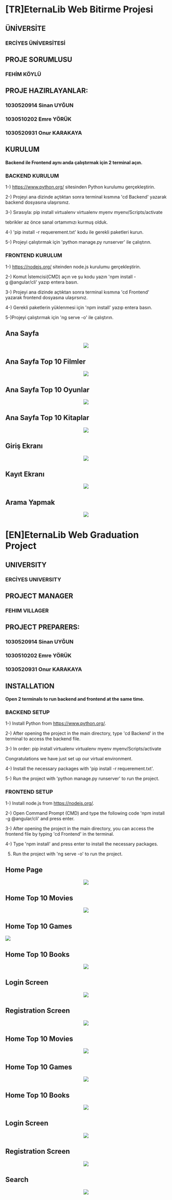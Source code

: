 # [TR]EternaLib Web Bitirme Projesi

## ÜNİVERSİTE 

### ERCİYES ÜNİVERSİTESİ

## PROJE SORUMLUSU 

### FEHİM KÖYLÜ 

## PROJE HAZIRLAYANLAR:

### 1030520914 Sinan UYĞUN

### 1030510202 Emre YÖRÜK

### 1030520931 Onur KARAKAYA

## KURULUM

#### Backend ile Frontend aynı anda çalıştırmak için 2 terminal açın.

### BACKEND KURULUM

1-) https://www.python.org/ sitesinden Python kurulumu gerçekleştirin.

2-) Projeyi ana dizinde açtıktan sonra terminal kısmına 'cd Backend' yazarak backend dosyasına ulaşırsınız.

3-) Sırasıyla:
   pip install virtualenv
   virtualenv myenv
   myenv/Scripts/activate

   tebrikler az önce sanal ortamımızı kurmuş olduk.

4-) 'pip install -r requerement.txt' kodu ile gerekli paketleri kurun.

5-) Projeyi çalıştırmak için 'python manage.py runserver' ile çalıştırın.

### FRONTEND KURULUM

1-) https://nodejs.org/ siteinden node.js kurulumu gerçekleştirin.

2-) Komut İstemcisi(CMD) açın ve şu kodu yazın 'npm install -g @angular/cli' yazıp entera basın.

3-) Projeyi ana dizinde açtıktan sonra terminal kısmına 'cd Frontend' yazarak frontend dosyasına ulaşırsınız.

4-) Gerekli paketlerin yüklenmesi için 'npm install' yazıp entera basın.

5-)Projeyi çalıştırmak için 'ng serve -o' ile çalıştırın.

## Ana Sayfa
<p align="center">
   <img src="https://github.com/Design-Project-OSE/EternaLib/assets/64197926/a2b5d100-9dab-4839-b0db-f7e1e6495ce0" />
</p>

## Ana Sayfa Top 10 Filmler
<p align="center">
   <img src="https://github.com/Design-Project-OSE/EternaLib/assets/64197926/2f0eae6f-a328-4e87-8d62-9f7ceb880467" />
</p>

## Ana Sayfa Top 10 Oyunlar
<p align="center">
   <img src="https://github.com/Design-Project-OSE/EternaLib/assets/64197926/f80e9dc3-6dec-444a-b831-2e4efd07adc7" />
</p>

## Ana Sayfa Top 10 Kitaplar
<p align="center">
   <img src="https://github.com/Design-Project-OSE/EternaLib/assets/64197926/276f37de-8691-4a6b-9a3a-ce065d2a3e64" />
</p>

## Giriş Ekranı
<p align="center">
   <img src="https://github.com/Design-Project-OSE/EternaLib/assets/64197926/5f2955a7-0536-4cd7-8594-70913fe5b9ea" />
</p>

## Kayıt Ekranı
<p align="center">
   <img src="https://github.com/Design-Project-OSE/EternaLib/assets/64197926/a22933fb-9848-4694-80a1-b108fb746dac" />
</p>

## Arama Yapmak
<p align="center">
   <img src="https://github.com/Design-Project-OSE/EternaLib/assets/64197926/42937679-df0a-4bb0-a3fd-aa96220ea622" />
</p>


# [EN]EternaLib Web Graduation Project

## UNIVERSITY 

### ERCİYES UNIVERSITY

## PROJECT MANAGER 

### FEHIM VILLAGER 

## PROJECT PREPARERS:

### 1030520914 Sinan UYĞUN

### 1030510202 Emre YÖRÜK

### 1030520931 Onur KARAKAYA

## INSTALLATION

#### Open 2 terminals to run backend and frontend at the same time.

### BACKEND SETUP

1-) Install Python from https://www.python.org/.

2-) After opening the project in the main directory, type 'cd Backend' in the terminal to access the backend file.

3-) In order:
   pip install virtualenv
   virtualenv myenv
   myenv/Scripts/activate

   Congratulations we have just set up our virtual environment.

4-) Install the necessary packages with 'pip install -r requerement.txt'.

5-) Run the project with 'python manage.py runserver' to run the project.

### FRONTEND SETUP

1-) Install node.js from https://nodejs.org/.

2-) Open Command Prompt (CMD) and type the following code 'npm install -g @angular/cli' and press enter.

3-) After opening the project in the main directory, you can access the frontend file by typing 'cd Frontend' in the terminal.

4-) Type 'npm install' and press enter to install the necessary packages.

5) Run the project with 'ng serve -o' to run the project.

## Home Page
<p align="center">
   <img src="https://github.com/Design-Project-OSE/EternaLib/assets/64197926/a2b5d100-9dab-4839-b0db-f7e1e6495ce0" />
</p>

## Home Top 10 Movies
<p align="center">
   <img src="https://github.com/Design-Project-OSE/EternaLib/assets/64197926/2f0eae6f-a328-4e87-8d62-9f7ceb880467" />
</p>

## Home Top 10 Games
<p align=“center”>
   <img src="https://github.com/Design-Project-OSE/EternaLib/assets/64197926/f80e9dc3-6dec-444a-b831-2e4efd07adc7" />
</p>

## Home Top 10 Books
<p align="center">
   <img src="https://github.com/Design-Project-OSE/EternaLib/assets/64197926/276f37de-8691-4a6b-9a3a-ce065d2a3e64" />
</p>

## Login Screen
<p align="center">
   <img src="https://github.com/Design-Project-OSE/EternaLib/assets/64197926/5f2955a7-0536-4cd7-8594-70913fe5b9ea" />
</p>

## Registration Screen
<p align="center">
   <img src="https://github.com/Design-Project-OSE/EternaLib/assets/64197926/a22933fb-9848-4694-80a1-b108fb746dac" />
</p>


## Home Top 10 Movies
<p align="center">
   <img src="https://github.com/Design-Project-OSE/EternaLib/assets/64197926/2f0eae6f-a328-4e87-8d62-9f7ceb880467" />
</p>

## Home Top 10 Games
<p align="center">
   <img src="https://github.com/Design-Project-OSE/EternaLib/assets/64197926/f80e9dc3-6dec-444a-b831-2e4efd07adc7" />
</p>

## Home Top 10 Books
<p align="center">
   <img src="https://github.com/Design-Project-OSE/EternaLib/assets/64197926/276f37de-8691-4a6b-9a3a-ce065d2a3e64" />
</p>

## Login Screen
<p align="center">
   <img src="https://github.com/Design-Project-OSE/EternaLib/assets/64197926/5f2955a7-0536-4cd7-8594-70913fe5b9ea" />
</p>

## Registration Screen
<p align="center">
   <img src="https://github.com/Design-Project-OSE/EternaLib/assets/64197926/a22933fb-9848-4694-80a1-b108fb746dac" />
</p>

## Search
<p align="center">
   <img src="qhttps://github.com/Design-Project-OSE/EternaLib/assets/64197926/42937679-df0a-4bb0-a3fd-aa96220ea622" />
</p>

